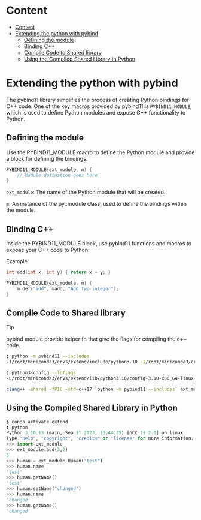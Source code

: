 # Content
- [Content](#content)
- [Extending the python with pybind](#extending-the-python-with-pybind)
  - [Defining the module](#defining-the-module)
  - [Binding C++](#binding-c)
  - [Compile Code to Shared library](#compile-code-to-shared-library)
  - [Using the Compiled Shared Library in Python](#using-the-compiled-shared-library-in-python)

# Extending the python with pybind

The pybind11 library simplifies the process of creating Python bindings for C++ code. One of the key macros provided by pybind11 is `PYBIND11_MODULE`, which is used to define Python modules and expose C++ functionality to Python.

## Defining the module

Use the PYBIND11_MODULE macro to define the Python module and provide a block for defining the bindings.

```cpp
PYBIND11_MODULE(ext_module, m) {
    // Module definition goes here
}
```
`ext_module`: The name of the Python module that will be created.

`m`: An instance of the py::module class, used to define the bindings within the module.

## Binding C++ 

Inside the PYBIND11_MODULE block, use pybind11 functions and macros to expose your C++ code to Python.

Example:

```cpp
int add(int x, int y) { return x + y; }

PYBIND11_MODULE(ext_module, m) {
    m.def("add", &add, "Add Two integer");
}
```

## Compile Code to Shared library

>[!TIP]
>pybind module provide helper fn that give the flags for compiling the c++ code. 

```zsh
❯ python -m pybind11 --includes
-I/root/miniconda3/envs/extend/include/python3.10 -I/root/miniconda3/envs/extend/lib/python3.10/site-packages/pybind11/include
```
```bash
❯ python3-config --ldflags
-L/root/miniconda3/envs/extend/lib/python3.10/config-3.10-x86_64-linux-gnu -L/root/miniconda3/envs/extend/lib  -lcrypt -lpthread -ldl  -lutil -lm -lm 
```

```zsh
clang++ -shared -fPIC -std=c++17 `python -m pybind11 --includes` ext_module.cc -o ext_module.so `python3-config --ldflags`
```

## Using the Compiled Shared Library in Python

```python
❯ conda activate extend                                                  
❯ python               
Python 3.10.13 (main, Sep 11 2023, 13:44:35) [GCC 11.2.0] on linux
Type "help", "copyright", "credits" or "license" for more information.
>>> import ext_module
>>> ext_module.add(3,2)
5 
>>> human = ext_module.Human("test")
>>> human.name
'test'
>>> human.getName()
'test'
>>> human.setName("changed")
>>> human.name
'changed'
>>> human.getName()
'changed'
```